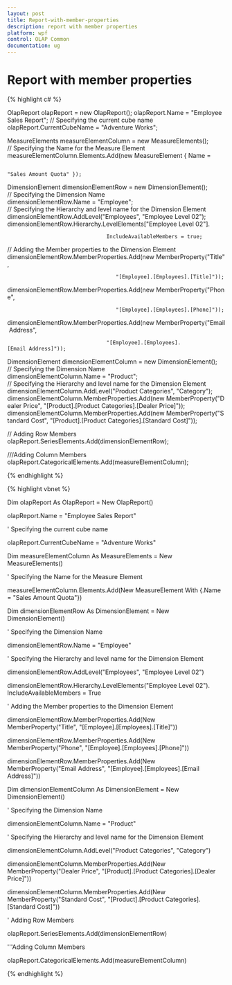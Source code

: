 ```yaml
---
layout: post
title: Report-with-member-properties
description: report with member properties
platform: wpf
control: OLAP Common 
documentation: ug
---
```


# Report with member properties



{% highlight c# %}



OlapReport olapReport = new OlapReport();
olapReport.Name = "Employee Sales Report";
// Specifying the current cube name
olapReport.CurrentCubeName = "Adventure Works";

MeasureElements measureElementColumn = new MeasureElements();
// Specifying the Name for the Measure Element
measureElementColumn.Elements.Add(new MeasureElement { Name = 

                                                   "Sales Amount Quota" });

DimensionElement dimensionElementRow = new DimensionElement();
// Specifying the Dimension Name
dimensionElementRow.Name = "Employee";
// Specifying the Hierarchy and level name for the Dimension Element
dimensionElementRow.AddLevel("Employees", "Employee Level 02");
dimensionElementRow.Hierarchy.LevelElements["Employee Level 02"].

                                    IncludeAvailableMembers = true;


// Adding the Member properties to the Dimension Element
dimensionElementRow.MemberProperties.Add(new MemberProperty("Title", 

                                       "[Employee].[Employees].[Title]"));
dimensionElementRow.MemberProperties.Add(new MemberProperty("Phone", 

                                       "[Employee].[Employees].[Phone]"));
dimensionElementRow.MemberProperties.Add(new MemberProperty("Email Address", 

                                    "[Employee].[Employees].[Email Address]"));

DimensionElement dimensionElementColumn = new DimensionElement();
// Specifying the Dimension Name
dimensionElementColumn.Name = "Product";
// Specifying the Hierarchy and level name for the Dimension Element
dimensionElementColumn.AddLevel("Product Categories", "Category");
dimensionElementColumn.MemberProperties.Add(new MemberProperty("Dealer Price", "[Product].[Product Categories].[Dealer Price]"));
dimensionElementColumn.MemberProperties.Add(new MemberProperty("Standard Cost", "[Product].[Product Categories].[Standard Cost]"));

// Adding Row Members
olapReport.SeriesElements.Add(dimensionElementRow);

///Adding Column Members
olapReport.CategoricalElements.Add(measureElementColumn);



{% endhighlight  %}





{% highlight vbnet %}



Dim olapReport As OlapReport = New OlapReport()

olapReport.Name = "Employee Sales Report"

' Specifying the current cube name

olapReport.CurrentCubeName = "Adventure Works"



Dim measureElementColumn As MeasureElements = New MeasureElements()

' Specifying the Name for the Measure Element

measureElementColumn.Elements.Add(New MeasureElement With {.Name = "Sales Amount Quota"})



Dim dimensionElementRow As DimensionElement = New DimensionElement()

' Specifying the Dimension Name

dimensionElementRow.Name = "Employee"

' Specifying the Hierarchy and level name for the Dimension Element

dimensionElementRow.AddLevel("Employees", "Employee Level 02")

dimensionElementRow.Hierarchy.LevelElements("Employee Level 02"). IncludeAvailableMembers = True





' Adding the Member properties to the Dimension Element

dimensionElementRow.MemberProperties.Add(New MemberProperty("Title", "[Employee].[Employees].[Title]"))

dimensionElementRow.MemberProperties.Add(New MemberProperty("Phone", "[Employee].[Employees].[Phone]"))

dimensionElementRow.MemberProperties.Add(New MemberProperty("Email Address", "[Employee].[Employees].[Email Address]"))



Dim dimensionElementColumn As DimensionElement = New DimensionElement()

' Specifying the Dimension Name

dimensionElementColumn.Name = "Product"

' Specifying the Hierarchy and level name for the Dimension Element

dimensionElementColumn.AddLevel("Product Categories", "Category")

dimensionElementColumn.MemberProperties.Add(New MemberProperty("Dealer Price", "[Product].[Product Categories].[Dealer Price]"))

dimensionElementColumn.MemberProperties.Add(New MemberProperty("Standard Cost", "[Product].[Product Categories].[Standard Cost]"))



' Adding Row Members

olapReport.SeriesElements.Add(dimensionElementRow)



'''Adding Column Members

olapReport.CategoricalElements.Add(measureElementColumn)



{% endhighlight  %}




